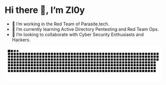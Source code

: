 # Hi there 👋, I’m Zl0y

- 🔭 I’m working in the Red Team of Parasite.tech.
- 🤪 I’m currently learning Active Directory Pentesting and Red Team Ops.
- 💞️ I’m looking to collaborate with Cyber Security Enthusiasts and Hackers.

![Gitgub Snake](https://github.com/maxamin/maxamin/blob/main/assets/github-snake.svg)


<!---
Zzl0y/Zzl0y is a ✨ special ✨ repository because its `README.md` (this file) appears on your GitHub profile.
You can click the Preview link to take a look at your changes.
--->
